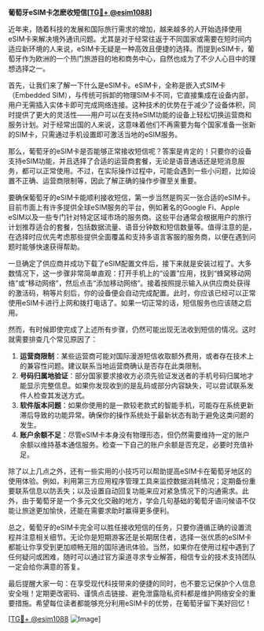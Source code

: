 **葡萄牙eSIM卡怎麽收短信[[TG💪+ @esim1088](https://t.me/s/esim1088)]**

近年来，随着科技的发展和国际旅行需求的增加，越来越多的人开始选择使用eSIM卡来解决境外通讯问题。尤其是对于经常往返于不同国家或需要在短时间内适应新环境的人来说，eSIM卡无疑是一种高效且便捷的选择。而提到eSIM卡，葡萄牙作为欧洲的一个热门旅游目的地和商务中心，自然也成为了不少人心目中的理想选择之一。

首先，让我们来了解一下什么是eSIM卡。eSIM卡，全称是嵌入式SIM卡（Embedded SIM），与传统可拆卸的物理SIM卡不同，它直接集成在设备内部，用户无需插入实体卡即可完成网络连接。这种技术的优势在于减少了设备体积，同时提供了更大的灵活性——用户可以在支持eSIM功能的设备上轻松切换运营商和服务计划。对于经常出国的人来说，这意味着他们不再需要为每个国家准备一张新的SIM卡，只需通过手机设置即可激活当地的eSIM服务。

那么，葡萄牙的eSIM卡是否能够正常接收短信呢？答案是肯定的！只要你的设备支持eSIM功能，并且选择了合适的运营商套餐，无论是语音通话还是短消息服务，都可以正常使用。不过，在实际操作过程中，可能会遇到一些小问题，比如设置不正确、运营商限制等，因此了解正确的操作步骤至关重要。

要确保葡萄牙的eSIM卡能顺利接收短信，第一步当然是购买一张合适的eSIM卡。目前市面上有许多提供全球eSIM服务的平台，例如著名的Google Fi、Apple eSIM以及一些专门针对特定区域市场的服务商。这些平台通常会根据用户的旅行计划推荐适合的套餐，包括数据流量、语音分钟数和短信数量等。值得注意的是，在选择时应优先考虑那些提供全面覆盖和支持多语言客服的服务商，以便在遇到问题时能够快速获得帮助。

一旦确定了供应商并成功下载了eSIM配置文件后，接下来就是安装过程了。大多数情况下，这一步骤非常简单直观：打开手机上的“设置”应用，找到“蜂窝移动网络”或“移动网络”，然后点击“添加移动网络”。接着按照提示输入从供应商处获得的激活码，稍等片刻后，你的设备便会自动完成配置。此时，你应该已经可以正常使用eSIM卡进行上网和拨打电话了。如果一切正常的话，短信服务也应该随之启用。

然而，有时候即使完成了上述所有步骤，仍然可能出现无法收到短信的情况。这时就需要排查几个常见原因了：

1. **运营商限制**：某些运营商可能对国际漫游短信收取额外费用，或者存在技术上的兼容性问题。建议联系当地运营商确认是否存在此类限制。
2. **号码归属地验证**：部分国家要求接收方必须先验证发送者的手机号码归属地才能显示完整信息。如果你发现收到的是乱码或部分内容缺失，可以尝试联系发件人检查其发送方式。
3. **软件版本问题**：如果你使用的是一款较老款式的智能手机，可能存在系统更新滞后导致的功能异常。确保你的操作系统处于最新状态有助于避免这类问题的发生。
4. **账户余额不足**：尽管eSIM卡本身没有物理形态，但仍然需要维持一定的账户余额以维持基本通信服务。检查一下自己的账户余额是否充足，必要时充值补足。

除了以上几点之外，还有一些实用的小技巧可以帮助提高eSIM卡在葡萄牙地区的使用体验。例如，利用第三方应用程序管理工具来监控数据消耗情况；定期备份重要联系信息以防丢失；以及设置自动回复功能来应对紧急情况下的沟通需求。此外，由于葡萄牙是一个多元文化交融的地方，学会几句基础的葡萄牙语问候语不仅能让旅途更加愉快，还能在需要求助时赢得更多便利。

总之，葡萄牙的eSIM卡完全可以胜任接收短信的任务，只要你遵循正确的设置流程并注意相关细节。无论你是短期游客还是长期居住者，选择一张优质的eSIM卡都能让你享受到更加顺畅无阻的国际通讯体验。当然，如果你在使用过程中遇到了任何疑问或困难，随时可以通过官方渠道寻求专业解答，相信专业的技术支持团队一定会给你满意的答复。

最后提醒大家一句：在享受现代科技带来的便捷的同时，也不要忘记保护个人信息安全哦！定期更改密码、谨慎点击链接、避免泄露隐私资料都是维护网络安全的重要措施。希望每位读者都能够充分利用eSIM卡的优势，在葡萄牙留下美好回忆！

[[TG💪+ @esim1088](https://t.me/s/esim1088) ![Image](https://i.postimg.cc/4NQfJmqS/Snipaste-2025-05-13-00-14-12.png)]